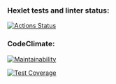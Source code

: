 ### Hexlet tests and linter status:

[![Actions Status](https://github.com/daryasokolova04/typescript-project-81/actions/workflows/hexlet-check.yml/badge.svg)](https://github.com/daryasokolova04/typescript-project-81/actions)

### CodeClimate:

[![Maintainability](https://api.codeclimate.com/v1/badges/a07f11c469e9869dfc40/maintainability)](https://codeclimate.com/github/daryasokolova04/typescript-project-81/maintainability)

[![Test Coverage](https://api.codeclimate.com/v1/badges/a07f11c469e9869dfc40/test_coverage)](https://codeclimate.com/github/daryasokolova04/typescript-project-81/test_coverage)
